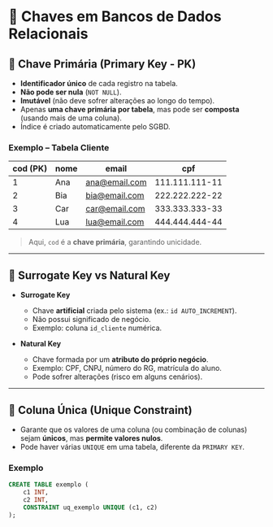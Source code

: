 # 🔑 Chaves em Bancos de Dados Relacionais

## 📌 Chave Primária (Primary Key - PK)
- **Identificador único** de cada registro na tabela.  
- **Não pode ser nula** (`NOT NULL`).  
- **Imutável** (não deve sofrer alterações ao longo do tempo).  
- Apenas **uma chave primária por tabela**, mas pode ser **composta** (usando mais de uma coluna).  
- Índice é criado automaticamente pelo SGBD.  

### Exemplo – Tabela Cliente
| cod (PK) | nome | email         | cpf            |
| -------- | ---- | ------------- | -------------- |
| 1        | Ana  | ana@email.com | 111.111.111-11 |
| 2        | Bia  | bia@email.com | 222.222.222-22 |
| 3        | Car  | car@email.com | 333.333.333-33 |
| 4        | Lua  | lua@email.com | 444.444.444-44 |

> Aqui, `cod` é a **chave primária**, garantindo unicidade.

---

## 📌 Surrogate Key vs Natural Key
- **Surrogate Key**  
  - Chave **artificial** criada pelo sistema (ex.: `id AUTO_INCREMENT`).  
  - Não possui significado de negócio.  
  - Exemplo: coluna `id_cliente` numérica.  

- **Natural Key**  
  - Chave formada por um **atributo do próprio negócio**.  
  - Exemplo: CPF, CNPJ, número do RG, matrícula do aluno.  
  - Pode sofrer alterações (risco em alguns cenários).  

---

## 📌 Coluna Única (Unique Constraint)
- Garante que os valores de uma coluna (ou combinação de colunas) sejam **únicos**, mas **permite valores nulos**.  
- Pode haver várias `UNIQUE` em uma tabela, diferente da `PRIMARY KEY`.  

### Exemplo
```sql
CREATE TABLE exemplo (
    c1 INT,
    c2 INT,
    CONSTRAINT uq_exemplo UNIQUE (c1, c2)
);